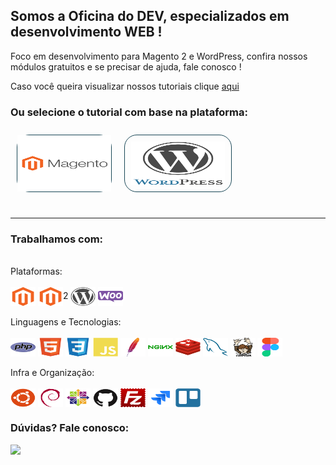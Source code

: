 ## Somos a Oficina do DEV, especializados em desenvolvimento WEB !

Foco em desenvolvimento para Magento 2 e WordPress, confira nossos módulos gratuitos e se precisar de ajuda, fale conosco !

Caso você queira visualizar nossos tutoriais clique [aqui](https://github.com/Oficina-do-Dev/Tutoriais)

### Ou selecione o tutorial com base na plataforma:

<div style="display: flex;">
<a href="https://github.com/Oficina-do-Dev/Tutoriais/tree/main/Magento_2">
    <div style="border: solid 1px #194756; border-radius: 20px; width: 150px; margin: 10px;">
        <img align="center" alt="Magento 2" height="90" width="150" src="https://raw.githubusercontent.com/devicons/devicon/master/icons/magento/magento-original-wordmark.svg">
    </div>
</a>
<a href="https://github.com/Oficina-do-Dev/Tutoriais/tree/main/WordPress">
    <div style="border: solid 1px #194756; border-radius: 20px; width: 150px; margin: 10px; padding: 10px">
        <img align="center" alt=WordPress" height="70" width="150" src="https://raw.githubusercontent.com/devicons/devicon/master/icons/wordpress/wordpress-original.svg">
    </div>
</a>
</div>

<br>
<hr>

### Trabalhamos com:
<br>
Plataformas:
<div style="display: inline_block"><br>
    <img align="center" alt="Magento 1" height="30" width="40" src="https://raw.githubusercontent.com/devicons/devicon/master/icons/magento/magento-original.svg">
    <img align="center" alt="Magento 2" height="30" width="40" src="https://raw.githubusercontent.com/devicons/devicon/master/icons/magento/magento-original.svg">2
    <img align="center" alt="WordPress" height="30" width="40" src="https://raw.githubusercontent.com/devicons/devicon/master/icons/wordpress/wordpress-plain.svg">
    <img align="center" alt="WooCommerce" height="30" width="40" src="https://raw.githubusercontent.com/devicons/devicon/master/icons/woocommerce/woocommerce-plain.svg">
</div>

<br>
Linguagens e Tecnologias: 
<div style="display: inline_block"><br>  
    <img align="center" alt="PHP" height="30" width="40" src="https://raw.githubusercontent.com/devicons/devicon/master/icons/php/php-original.svg">
    <img align="center" alt="HTML" height="30" width="40" src="https://raw.githubusercontent.com/devicons/devicon/master/icons/html5/html5-original.svg">
    <img align="center" alt="CSS" height="30" width="40" src="https://raw.githubusercontent.com/devicons/devicon/master/icons/css3/css3-original.svg">
    <img align="center" alt="Js" height="30" width="40" src="https://raw.githubusercontent.com/devicons/devicon/master/icons/javascript/javascript-plain.svg">
    <img align="center" alt="Apache" height="30" width="40" src="https://raw.githubusercontent.com/devicons/devicon/master/icons/apache/apache-original.svg">
    <img align="center" alt="NGINX" height="30" width="40" src="https://raw.githubusercontent.com/devicons/devicon/master/icons/nginx/nginx-original.svg">
    <img align="center" alt="Redis" height="30" width="40" src="https://raw.githubusercontent.com/devicons/devicon/master/icons/redis/redis-original.svg">
    <img align="center" alt="MySQL" height="30" width="40" src="https://raw.githubusercontent.com/devicons/devicon/master/icons/mysql/mysql-original.svg">
    <img align="center" alt="Composer" height="30" width="40" src="https://raw.githubusercontent.com/devicons/devicon/master/icons/composer/composer-original.svg">
    <img align="center" alt="Figma" height="30" width="40" src="https://raw.githubusercontent.com/devicons/devicon/master/icons/figma/figma-original.svg">
</div>

<br>
Infra e Organização:
<div style="display: inline_block"><br>   
    <img align="center" alt="Ubuntu" height="30" width="40" src="https://raw.githubusercontent.com/devicons/devicon/master/icons/ubuntu/ubuntu-plain.svg">
    <img align="center" alt="Debian" height="30" width="40" src="https://raw.githubusercontent.com/devicons/devicon/master/icons/debian/debian-original.svg">
    <img align="center" alt="CentOS" height="30" width="40" src="https://raw.githubusercontent.com/devicons/devicon/master/icons/centos/centos-original.svg">
    <img align="center" alt="GitHub" height="30" width="40" src="https://raw.githubusercontent.com/devicons/devicon/master/icons/github/github-original.svg">
    <img align="center" alt="Filezilla" height="30" width="40" src="https://raw.githubusercontent.com/devicons/devicon/master/icons/filezilla/filezilla-plain.svg">
    <img align="center" alt="Jira" height="30" width="40" src="https://raw.githubusercontent.com/devicons/devicon/master/icons/jira/jira-original.svg">
    <img align="center" alt="Trello" height="30" width="40" src="https://raw.githubusercontent.com/devicons/devicon/master/icons/trello/trello-plain.svg">
</div>


### Dúvidas? Fale conosco:

<div>
  <a href = "mailto:mauricio@plataformamagento.com.br"><img src="https://img.shields.io/badge/-Gmail-%23333?style=for-the-badge&logo=gmail&logoColor=red" target="_blank"></a>
</div>
